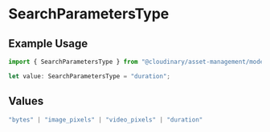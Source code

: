 # SearchParametersType

## Example Usage

```typescript
import { SearchParametersType } from "@cloudinary/asset-management/models/components";

let value: SearchParametersType = "duration";
```

## Values

```typescript
"bytes" | "image_pixels" | "video_pixels" | "duration"
```